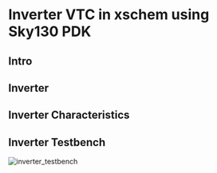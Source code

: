 # Inverter VTC in xschem using Sky130 PDK

## Intro

## Inverter 

## Inverter Characteristics

## Inverter Testbench

![inverter_testbench](https://github.com/Justsomebody1234/Sky130_PDK_INV_VTC/assets/122702130/c88dd5ad-b83e-4ae2-983f-90859fd82aec)



